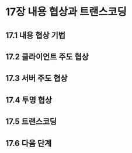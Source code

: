# 17장 내용 협상과 트랜스코딩

## 17.1 내용 협상 기법

## 17.2 클라이언트 주도 협상

## 17.3 서버 주도 협상

## 17.4 투명 협상

## 17.5 트랜스코딩

## 17.6 다음 단계

